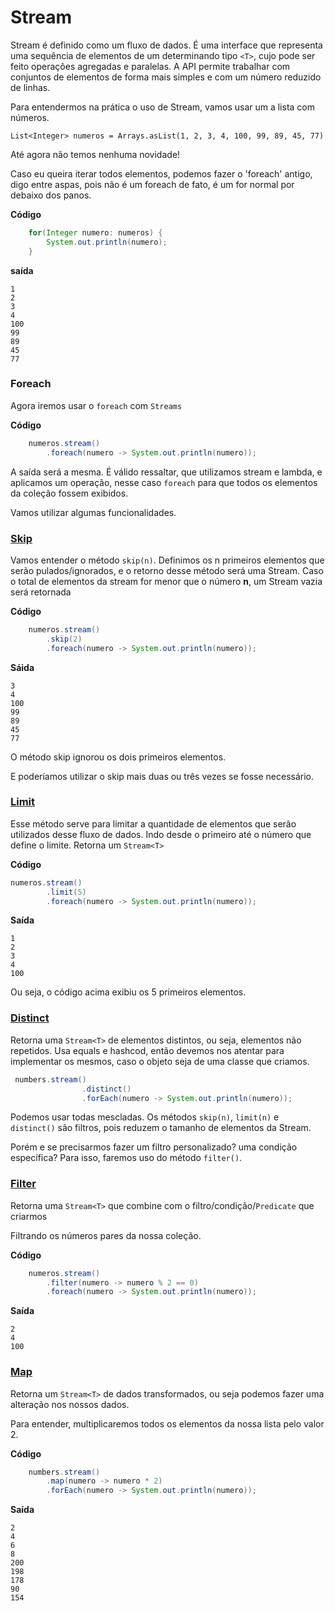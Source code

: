 # Stream 
Stream é definido como um fluxo de dados.
É uma interface que representa uma sequência de elementos de um determinando tipo `<T>`, cujo pode ser feito operações agregadas e paralelas.
A API permite trabalhar com conjuntos de elementos de forma mais simples e com um número reduzido de linhas.

Para entendermos na prática o uso de Stream, vamos usar um a lista com números.

``
List<Integer> numeros = Arrays.asList(1, 2, 3, 4, 100, 99, 89, 45, 77)
``

Até agora não temos nenhuma novidade!

Caso eu queira iterar todos elementos, podemos fazer o 'foreach' antigo, digo entre aspas, pois não
é um foreach de fato, é um for normal por debaixo dos panos.

**Código**
````java
    for(Integer numero: numeros) {
        System.out.println(numero);
    }
````
**saída**
````
1
2
3
4
100
99
89
45
77
````

### Foreach

Agora iremos usar o `foreach` com `Streams`

**Código**
````java
    numeros.stream()
        .foreach(numero -> System.out.println(numero));
````
A saída será a mesma. É válido ressaltar, que utilizamos stream e lambda, e aplicamos um operação, nesse caso `foreach` para 
que todos os elementos da coleção fossem exibidos.

Vamos utilizar algumas funcionalidades.

### [Skip](https://docs.oracle.com/javase/9/docs/api/java/util/stream/Stream.html#skip-long-)
Vamos entender o método `skip(n)`.
Definimos os n primeiros elementos que serão pulados/ignorados, e o retorno desse método será uma Stream<t>.
Caso o total de elementos da stream for menor que o número **n**, um Stream vazia será retornada

**Código**
````java
    numeros.stream()
        .skip(2)
        .foreach(numero -> System.out.println(numero));
````

**Sáida**
````
3
4
100
99
89
45
77    
````
O método skip ignorou os dois primeiros elementos.

E poderíamos utilizar o skip mais duas ou três vezes se fosse necessário.

### [Limit](https://docs.oracle.com/javase/9/docs/api/java/util/stream/Stream.html#limit-long-)
Esse método serve para limitar a quantidade de elementos que serão utilizados desse fluxo de dados.
Indo desde o primeiro até o número que define o limite.
Retorna um `Stream<T>`

**Código**
````java
numeros.stream()
        .limit(5)
        .foreach(numero -> System.out.println(numero));

````

**Saída**
````
1
2
3
4
100
````
Ou seja, o código acima exibiu os 5 primeiros elementos.


### [Distinct](https://docs.oracle.com/javase/9/docs/api/java/util/stream/Stream.html#distinct--)
Retorna uma `Stream<T>` de elementos distintos, ou seja, elementos não repetidos. Usa equals e hashcod, então devemos nos 
atentar para implementar os mesmos, caso o objeto seja de uma classe que criamos.

````java
 numbers.stream()
                .distinct()
                .forEach(numero -> System.out.println(numero));
````

Podemos usar todas mescladas. Os métodos `skip(n)`, `limit(n)` e `distinct()` são filtros, pois 
reduzem o tamanho de elementos da Stream.

Porém e se precisarmos fazer um filtro personalizado? uma condição específica?
Para isso, faremos uso do método `filter()`.

### [Filter](https://docs.oracle.com/javase/9/docs/api/java/util/stream/Stream.html#filter-java.util.function.Predicate-)

Retorna uma `Stream<T>` que combine com o filtro/condição/`Predicate` que criarmos

Filtrando os números pares da nossa coleção.

**Código**
````java
    numeros.stream()
        .filter(numero -> numero % 2 == 0)
        .foreach(numero -> System.out.println(numero));
````

**Saída**
````
2
4
100
````

### [Map](https://docs.oracle.com/javase/9/docs/api/java/util/stream/Stream.html#map-java.util.function.Function-)

Retorna um `Stream<T>` de dados transformados, ou seja podemos fazer uma alteração nos nossos dados.

Para entender, multiplicaremos todos os elementos da nossa lista pelo valor 2.

**Código**
````java
    numbers.stream()
        .map(numero -> numero * 2)
        .forEach(numero -> System.out.println(numero));
````

**Saída**
````
2
4
6
8
200
198
178
90
154
````